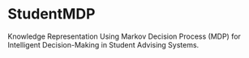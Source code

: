 # StudentMDP
Knowledge Representation Using Markov Decision Process (MDP) for Intelligent Decision-Making in Student Advising Systems.
